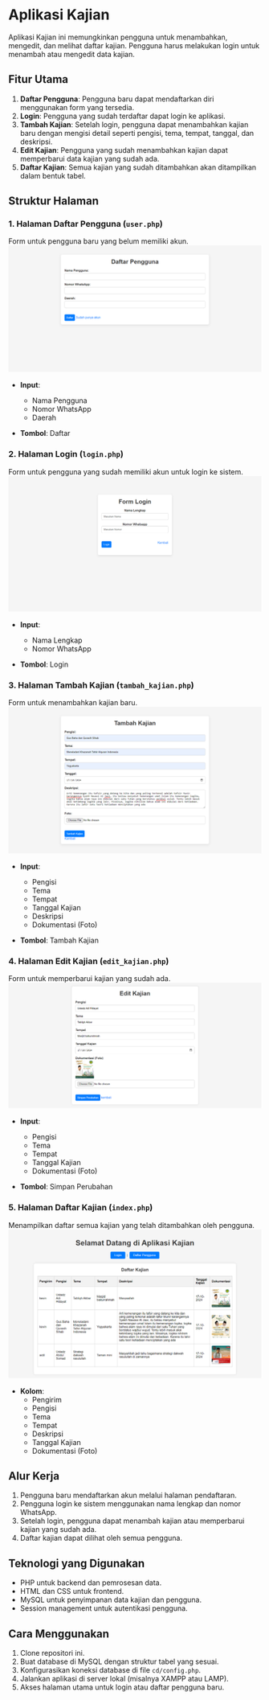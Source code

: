 # Aplikasi Kajian

Aplikasi Kajian ini memungkinkan pengguna untuk menambahkan, mengedit, dan melihat daftar kajian. Pengguna harus melakukan login untuk menambah atau mengedit data kajian.

## Fitur Utama

1. **Daftar Pengguna**: Pengguna baru dapat mendaftarkan diri menggunakan form yang tersedia.
2. **Login**: Pengguna yang sudah terdaftar dapat login ke aplikasi.
3. **Tambah Kajian**: Setelah login, pengguna dapat menambahkan kajian baru dengan mengisi detail seperti pengisi, tema, tempat, tanggal, dan deskripsi.
4. **Edit Kajian**: Pengguna yang sudah menambahkan kajian dapat memperbarui data kajian yang sudah ada.
5. **Daftar Kajian**: Semua kajian yang sudah ditambahkan akan ditampilkan dalam bentuk tabel.

## Struktur Halaman

### 1. Halaman Daftar Pengguna (`user.php`)
Form untuk pengguna baru yang belum memiliki akun.
![Halaman daftar](./screenshot/daftar.png)

- **Input**:
  - Nama Pengguna
  - Nomor WhatsApp
  - Daerah

- **Tombol**: Daftar

### 2. Halaman Login (`login.php`)
Form untuk pengguna yang sudah memiliki akun untuk login ke sistem.
![Halaman login](./screenshot/login.png)

- **Input**:
  - Nama Lengkap
  - Nomor WhatsApp

- **Tombol**: Login

### 3. Halaman Tambah Kajian (`tambah_kajian.php`)
Form untuk menambahkan kajian baru.
![Halaman tambah kajian](./screenshot/tambah.png)

- **Input**:
  - Pengisi
  - Tema
  - Tempat
  - Tanggal Kajian
  - Deskripsi
  - Dokumentasi (Foto)

- **Tombol**: Tambah Kajian

### 4. Halaman Edit Kajian (`edit_kajian.php`)
Form untuk memperbarui kajian yang sudah ada.
![Halaman edit kajian](./screenshot/edit.png)

- **Input**:
  - Pengisi
  - Tema
  - Tempat
  - Tanggal Kajian
  - Dokumentasi (Foto)

- **Tombol**: Simpan Perubahan

### 5. Halaman Daftar Kajian (`index.php`)
Menampilkan daftar semua kajian yang telah ditambahkan oleh pengguna.
![Halaman Utama](./screenshot/index.png)

- **Kolom**:
  - Pengirim
  - Pengisi
  - Tema
  - Tempat
  - Deskripsi
  - Tanggal Kajian
  - Dokumentasi (Foto)

## Alur Kerja

1. Pengguna baru mendaftarkan akun melalui halaman pendaftaran.
2. Pengguna login ke sistem menggunakan nama lengkap dan nomor WhatsApp.
3. Setelah login, pengguna dapat menambah kajian atau memperbarui kajian yang sudah ada.
4. Daftar kajian dapat dilihat oleh semua pengguna.

## Teknologi yang Digunakan

- PHP untuk backend dan pemrosesan data.
- HTML dan CSS untuk frontend.
- MySQL untuk penyimpanan data kajian dan pengguna.
- Session management untuk autentikasi pengguna.

## Cara Menggunakan

1. Clone repositori ini.
2. Buat database di MySQL dengan struktur tabel yang sesuai.
3. Konfigurasikan koneksi database di file `cd/config.php`.
4. Jalankan aplikasi di server lokal (misalnya XAMPP atau LAMP).
5. Akses halaman utama untuk login atau daftar pengguna baru.

